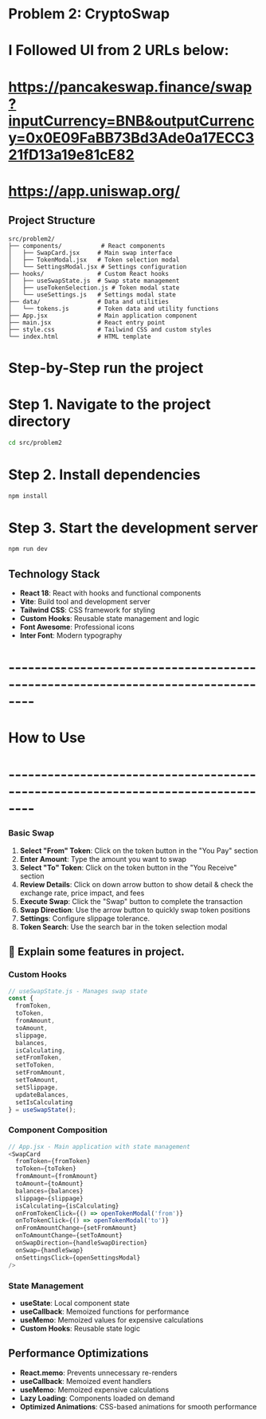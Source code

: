 # Problem 2: CryptoSwap 

# I Followed UI from 2 URLs below: 
# https://pancakeswap.finance/swap?inputCurrency=BNB&outputCurrency=0x0E09FaBB73Bd3Ade0a17ECC321fD13a19e81cE82
# https://app.uniswap.org/

## Project Structure
```
src/problem2/
├── components/           # React components
│   ├── SwapCard.jsx     # Main swap interface
│   ├── TokenModal.jsx   # Token selection modal
│   └── SettingsModal.jsx # Settings configuration
├── hooks/               # Custom React hooks
│   ├── useSwapState.js  # Swap state management
│   ├── useTokenSelection.js # Token modal state
│   └── useSettings.js   # Settings modal state
├── data/                # Data and utilities
│   └── tokens.js        # Token data and utility functions
├── App.jsx              # Main application component
├── main.jsx             # React entry point
├── style.css            # Tailwind CSS and custom styles
└── index.html           # HTML template
```

# Step-by-Step run the project
# Step 1. **Navigate to the project directory**
   ```bash
   cd src/problem2
   ```

# Step 2. **Install dependencies**
   ```bash
   npm install
   ```

# Step 3. **Start the development server**
   ```bash
   npm run dev
   ```
## Technology Stack
- **React 18**: React with hooks and functional components
- **Vite**: Build tool and development server
- **Tailwind CSS**: CSS framework for styling
- **Custom Hooks**: Reusable state management and logic
- **Font Awesome**: Professional icons
- **Inter Font**: Modern typography

# --------------------------------------------------------------------------------
# How to Use
# --------------------------------------------------------------------------------

### Basic Swap
1. **Select "From" Token**: Click on the token button in the "You Pay" section
2. **Enter Amount**: Type the amount you want to swap
3. **Select "To" Token**: Click on the token button in the "You Receive" section
4. **Review Details**: Click on down arrow button to show detail & check the exchange rate, price impact, and fees
5. **Execute Swap**: Click the "Swap" button to complete the transaction
6. **Swap Direction**: Use the arrow button to quickly swap token positions
7. **Settings**: Configure slippage tolerance.
8. **Token Search**: Use the search bar in the token selection modal

## 🎯 Explain some features in project.
### Custom Hooks
```javascript
// useSwapState.js - Manages swap state
const {
  fromToken,
  toToken,
  fromAmount,
  toAmount,
  slippage,
  balances,
  isCalculating,
  setFromToken,
  setToToken,
  setFromAmount,
  setToAmount,
  setSlippage,
  updateBalances,
  setIsCalculating
} = useSwapState();
```

### Component Composition
```javascript
// App.jsx - Main application with state management
<SwapCard
  fromToken={fromToken}
  toToken={toToken}
  fromAmount={fromAmount}
  toAmount={toAmount}
  balances={balances}
  slippage={slippage}
  isCalculating={isCalculating}
  onFromTokenClick={() => openTokenModal('from')}
  onToTokenClick={() => openTokenModal('to')}
  onFromAmountChange={setFromAmount}
  onToAmountChange={setToAmount}
  onSwapDirection={handleSwapDirection}
  onSwap={handleSwap}
  onSettingsClick={openSettingsModal}
/>
```

### State Management
- **useState**: Local component state
- **useCallback**: Memoized functions for performance
- **useMemo**: Memoized values for expensive calculations
- **Custom Hooks**: Reusable state logic

## Performance Optimizations
- **React.memo**: Prevents unnecessary re-renders
- **useCallback**: Memoized event handlers
- **useMemo**: Memoized expensive calculations
- **Lazy Loading**: Components loaded on demand
- **Optimized Animations**: CSS-based animations for smooth performance
